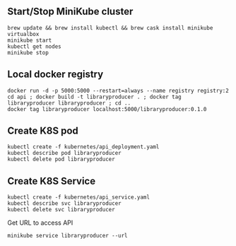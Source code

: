 ## Start/Stop MiniKube cluster
```
brew update && brew install kubectl && brew cask install minikube virtualbox
minikube start
kubectl get nodes
minikube stop
```

## Local docker registry
```
docker run -d -p 5000:5000 --restart=always --name registry registry:2
cd api ; docker build -t libraryproducer . ; docker tag libraryproducer libraryproducer ; cd ..
docker tag libraryproducer localhost:5000/libraryproducer:0.1.0
```

## Create K8S pod
```
kubectl create -f kubernetes/api_deployment.yaml
kubectl describe pod libraryproducer
kubectl delete pod libraryproducer
```

## Create K8S Service
```
kubectl create -f kubernetes/api_service.yaml
kubectl describe svc libraryproducer
kubectl delete svc libraryproducer
```

Get URL to access API
```
minikube service libraryproducer --url
```
